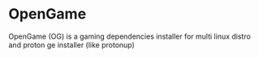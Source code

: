 OpenGame
======
OpenGame (OG) is a gaming dependencies installer for multi linux distro and proton ge installer (like protonup) 

